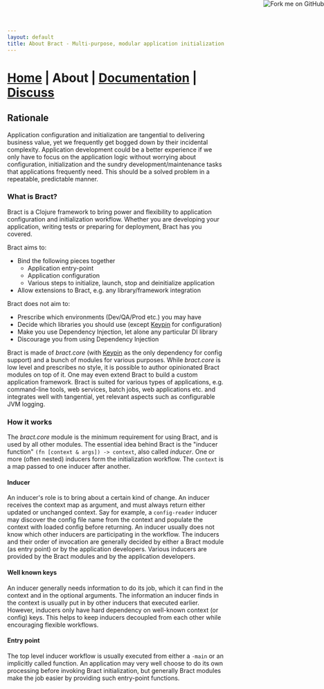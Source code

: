 ```yaml
---
layout: default
title: About Bract - Multi-purpose, modular application initialization framework for Clojure
---
```

# [Home](/) | About | [Documentation](/documentation.html) | [Discuss](/discuss.html)

## Rationale

Application configuration and initialization are tangential to delivering business value, yet we frequently get bogged
down by their incidental complexity. Application development could be a better experience if we only have to focus
on the application logic without worrying about configuration, initialization and the sundry development/maintenance
tasks that applications frequently need. This should be a solved problem in a repeatable, predictable manner.


### What is Bract?

Bract is a Clojure framework to bring power and flexibility to application configuration and initialization workflow.
Whether you are developing your application, writing tests or preparing for deployment, Bract has you covered.

Bract aims to:

- Bind the following pieces together
  - Application entry-point
  - Application configuration
  - Various steps to initialize, launch, stop and deinitialize application
- Allow extensions to Bract, e.g. any library/framework integration

Bract does not aim to:

- Prescribe which environments (Dev/QA/Prod etc.) you may have
- Decide which libraries you should use (except [Keypin](https://github.com/kumarshantanu/keypin) for configuration)
- Make you use Dependency Injection, let alone any particular DI library
- Discourage you from using Dependency Injection


Bract is made of _bract.core_ (with [Keypin](https://github.com/kumarshantanu/keypin) as the only dependency for config
support) and a bunch of modules for various purposes. While _bract.core_ is low level and prescribes no style, it is
possible to author opinionated Bract modules on top of it. One may even extend Bract to build a custom application
framework. Bract is suited for various types of applications, e.g. command-line tools, web services, batch jobs, web
applications etc. and integrates well with tangential, yet relevant aspects such as configurable JVM logging.


### How it works

The _bract.core_ module is the minimum requirement for using Bract, and is used by all other modules. The essential
idea behind Bract is the "inducer function" `(fn [context & args]) -> context`, also called _inducer_. One or more
(often nested) inducers form the initialization workflow. The `context` is a map passed to one inducer after another.

#### Inducer

An inducer's role is to bring about a certain kind of change. An inducer receives the context map as argument, and must
always return either updated or unchanged context. Say for example, a `config-reader` inducer may discover the config
file name from the context and populate the context with loaded config before returning. An inducer usually does not
know which other inducers are participating in the workflow. The inducers and their order of invocation are generally
decided by either a Bract module (as entry point) or by the application developers. Various inducers are provided by
the Bract modules and by the application developers.

#### Well known keys

An inducer generally needs information to do its job, which it can find in the context and in the optional arguments.
The information an inducer finds in the context is usually put in by other inducers that executed earlier. However,
inducers only have hard dependency on well-known context (or config) keys. This helps to keep inducers decoupled from
each other while encouraging flexible workflows.

#### Entry point

The top level inducer workflow is usually executed from either a `-main` or an implicitly called function. An
application may very well choose to do its own processing before invoking Bract initialization, but generally Bract
modules make the job easier by providing such entry-point functions.

<a href='https://github.com/bract'><img style='position: absolute; top: 0; right: 0; border: 0;' src='https://camo.githubusercontent.com/652c5b9acfaddf3a9c326fa6bde407b87f7be0f4/68747470733a2f2f73332e616d617a6f6e6177732e636f6d2f6769746875622f726962626f6e732f666f726b6d655f72696768745f6f72616e67655f6666373630302e706e67' alt='Fork me on GitHub' data-canonical-src='https://s3.amazonaws.com/github/ribbons/forkme_right_orange_ff7600.png'></a>
